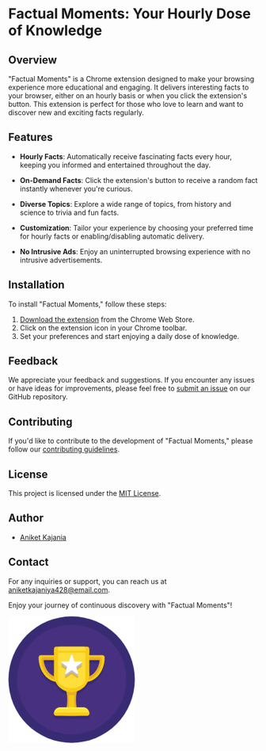 # Factual Moments: Your Hourly Dose of Knowledge

## Overview

"Factual Moments" is a Chrome extension designed to make your browsing experience more educational and engaging. It delivers interesting facts to your browser, either on an hourly basis or when you click the extension's button. This extension is perfect for those who love to learn and want to discover new and exciting facts regularly.

## Features

- **Hourly Facts**: Automatically receive fascinating facts every hour, keeping you informed and entertained throughout the day.

- **On-Demand Facts**: Click the extension's button to receive a random fact instantly whenever you're curious.

- **Diverse Topics**: Explore a wide range of topics, from history and science to trivia and fun facts.

- **Customization**: Tailor your experience by choosing your preferred time for hourly facts or enabling/disabling automatic delivery.

- **No Intrusive Ads**: Enjoy an uninterrupted browsing experience with no intrusive advertisements.

## Installation

To install "Factual Moments," follow these steps:

1. [Download the extension](#) from the Chrome Web Store.
2. Click on the extension icon in your Chrome toolbar.
3. Set your preferences and start enjoying a daily dose of knowledge.

## Feedback

We appreciate your feedback and suggestions. If you encounter any issues or have ideas for improvements, please feel free to [submit an issue](#) on our GitHub repository.

## Contributing

If you'd like to contribute to the development of "Factual Moments," please follow our [contributing guidelines](CONTRIBUTING.md).

## License

This project is licensed under the [MIT License](LICENSE.md).

## Author

- [Aniket Kajania](#)

## Contact

For any inquiries or support, you can reach us at [aniketkajaniya428@email.com](mailto:aniketkajaniya428@gmail.com).

Enjoy your journey of continuous discovery with "Factual Moments"!

![Factual Moments Logo](logo.png)
